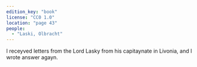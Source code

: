 ```yaml
---
edition_key: "book"
license: "CC0 1.0"
location: "page 43"
people:
  - "Laski, Olbracht"
---
```

I receyved letters from the Lord Lasky from his
capitaynate in Livonia, and I wrote answer agayn.
